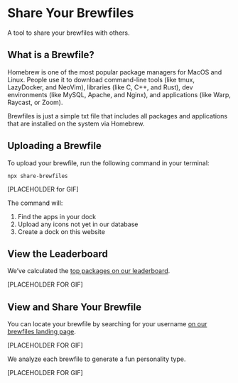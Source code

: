# Share Your Brewfiles

A tool to share your brewfiles with others.

## What is a Brewfile?

Homebrew is one of the most popular package managers for MacOS and Linux. People use it to download command-line tools (like tmux, LazyDocker, and NeoVim), libraries (like C, C++, and Rust), dev environments (like MySQL, Apache, and Nginx), and applications (like Warp, Raycast, or Zoom).

Brewfiles is just a simple txt file that includes all packages and applications that are installed on the system via Homebrew.

## Uploading a Brewfile

To upload your brewfile, run the following command in your terminal:

`npx share-brewfiles`

[PLACEHOLDER for GIF]

The command will:

1. Find the apps in your dock
2. Upload any icons not yet in our database
3. Create a dock on this website

## View the Leaderboard

We’ve calculated the [top packages on our leaderboard]("https://brewfiles.com/leaderboard").

[PLACEHOLDER FOR GIF]

## View and Share Your Brewfile

You can locate your brewfile by searching for your username [on our brewfiles landing page]("https://brewfiles.com/brewfiles").

[PLACEHOLDER FOR GIF]

We analyze each brewfile to generate a fun personality type.

[PLACEHOLDER FOR GIF]
